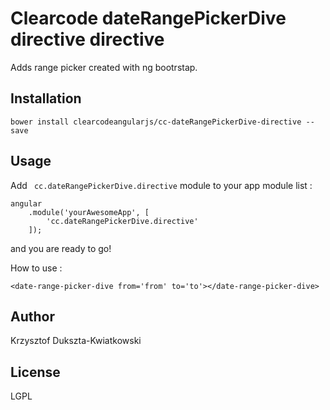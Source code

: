Clearcode dateRangePickerDive directive directive
=========

Adds range picker created with ng bootrstap.

Installation
--------------
``` bower install clearcodeangularjs/cc-dateRangePickerDive-directive --save ```


Usage
------

Add ``` cc.dateRangePickerDive.directive``` module to your app module list :


```
angular
    .module('yourAwesomeApp', [
        'cc.dateRangePickerDive.directive'
    ]);
```
and you are ready to go!

How to use :


```
<date-range-picker-dive from='from' to='to'></date-range-picker-dive>
```



Author
------

Krzysztof Dukszta-Kwiatkowski


License
----

LGPL

